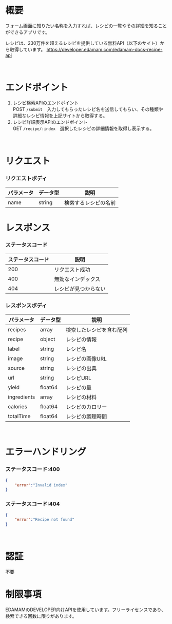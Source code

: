 # 概要
フォーム画面に知りたい名称を入力すれば、レシピの一覧やその詳細を知ることができるアプリです。<br>

レシピは、230万件を超えるレシピを提供している無料API（以下のサイト）から取得しています。
https://developer.edamam.com/edamam-docs-recipe-api

<br>

# エンドポイント
1. レシピ検索APIのエンドポイント<br>
 POST `/submit`　入力してもらったレシピ名を送信してもらい、その種類や詳細なレシピ情報を上記サイトから取得する。
2. レシピ詳細表示APIのエンドポイント<br>
 GET `/recipe/:index`　選択したレシピの詳細情報を取得し表示する。

<br>

# リクエスト
### リクエストボディ
| パラメータ | データ型 | 説明                 | 
| ---------- | -------- | -------------------- | 
| name       | string   | 検索するレシピの名前 | 

# レスポンス
### ステータスコード
| ステータスコード | 説明                 | 
| ---------------- | -------------------- | 
| 200              | リクエスト成功       | 
| 400              | 無効なインデックス   | 
| 404              | レシピが見つからない | 

### レスポンスボディ
| パラメータ  | データ型 | 説明                     | 
| ----------- | -------- | ------------------------ | 
| recipes     | array    | 検索したレシピを含む配列 | 
| recipe      | object   | レシピの情報             | 
| label       | string   | レシピ名                 | 
| image       | string   | レシピの画像URL          | 
| source      | string   | レシピの出典             | 
| url         | string   | レシピURL                | 
| yield       | float64  | レシピの量               | 
| ingredients | array    | レシピの材料             | 
| calories    | float64  | レシピのカロリー         | 
| totalTime   | float64  | レシピの調理時間         | 

<br>

# エラーハンドリング
### ステータスコード:400
``` json
{
    "error":"Invalid index"
}
```
### ステータスコード:404
``` json
{
    "error":"Recipe not found"
}
```
<br>

# 認証
不要
<br>

# 制限事項
EDAMAMのDEVELOPER向けAPIを使用しています。フリーライセンスであり、検索できる回数に限りがあります。
